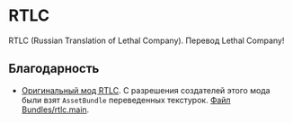 # RTLC
RTLC (Russian Translation of Lethal Company). Перевод Lethal Company!

## Благодарность
- [Оригинальный мод RTLC](https://thunderstore.io/c/lethal-company/p/Hayrizan/RTLC_Russian_Translation/). С разрешения создателей этого мода были взят `AssetBundle` переведенных текстурок. [Файл Bundles/rtlc.main](Bundles).
